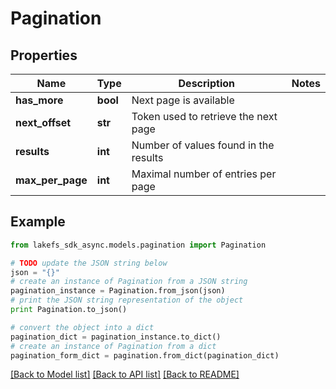 # Pagination


## Properties

Name | Type | Description | Notes
------------ | ------------- | ------------- | -------------
**has_more** | **bool** | Next page is available | 
**next_offset** | **str** | Token used to retrieve the next page | 
**results** | **int** | Number of values found in the results | 
**max_per_page** | **int** | Maximal number of entries per page | 

## Example

```python
from lakefs_sdk_async.models.pagination import Pagination

# TODO update the JSON string below
json = "{}"
# create an instance of Pagination from a JSON string
pagination_instance = Pagination.from_json(json)
# print the JSON string representation of the object
print Pagination.to_json()

# convert the object into a dict
pagination_dict = pagination_instance.to_dict()
# create an instance of Pagination from a dict
pagination_form_dict = pagination.from_dict(pagination_dict)
```
[[Back to Model list]](../README.md#documentation-for-models) [[Back to API list]](../README.md#documentation-for-api-endpoints) [[Back to README]](../README.md)


